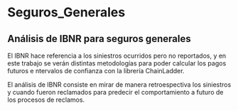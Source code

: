 # Seguros_Generales
## Análisis de IBNR para seguros generales

El IBNR hace referencia a los siniestros ocurridos pero no reportados, y en este trabajo se verán distintas metodologías para poder calcular los pagos futuros e ntervalos de confianza con la librería ChainLadder.

El análisis de IBNR consiste en mirar de manera retroespectiva los siniestros y cuando fueron reclamados para predecir el comportamiento a futuro de los procesos de reclamos.
